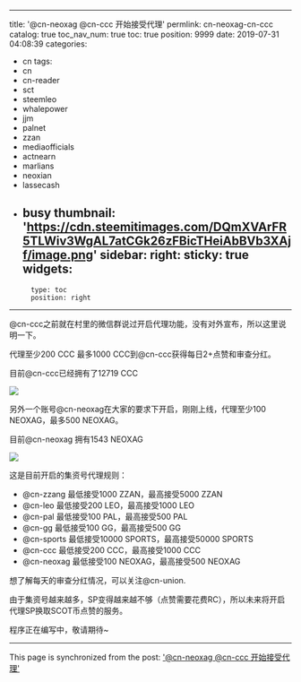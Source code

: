 
---
title: '@cn-neoxag @cn-ccc 开始接受代理'
permlink: cn-neoxag-cn-ccc
catalog: true
toc_nav_num: true
toc: true
position: 9999
date: 2019-07-31 04:08:39
categories:
- cn
tags:
- cn
- cn-reader
- sct
- steemleo
- whalepower
- jjm
- palnet
- zzan
- mediaofficials
- actnearn
- marlians
- neoxian
- lassecash
- busy
thumbnail: 'https://cdn.steemitimages.com/DQmXVArFR5TLWiv3WgAL7atCGk26zFBicTHeiAbBVb3XAjf/image.png'
sidebar:
    right:
        sticky: true
widgets:
    -
        type: toc
        position: right
---


@cn-ccc之前就在村里的微信群说过开启代理功能，没有对外宣布，所以这里说明一下。

代理至少200 CCC 最多1000 CCC到@cn-ccc获得每日2+点赞和审查分红。

目前@cn-ccc已经拥有了12719 CCC

![](https://cdn.steemitimages.com/DQmXVArFR5TLWiv3WgAL7atCGk26zFBicTHeiAbBVb3XAjf/image.png)

另外一个账号@cn-neoxag在大家的要求下开启，刚刚上线，代理至少100 NEOXAG，最多500 NEOXAG。

目前@cn-neoxag 拥有1543 NEOXAG

![](https://cdn.steemitimages.com/DQmaicXAAtbzSsAjp5x2nLKzcHcgTeBih4JcV2nEjLcHuQW/image.png)

这是目前开启的集资号代理规则：
* @cn-zzang 最低接受1000 ZZAN，最高接受5000 ZZAN
* @cn-leo 最低接受200 LEO，最高接受1000 LEO
* @cn-pal 最低接受100 PAL，最高接受500 PAL
* @cn-gg 最低接受100 GG，最高接受500 GG
* @cn-sports 最低接受10000 SPORTS，最高接受50000 SPORTS
* @cn-ccc 最低接受200 CCC，最高接受1000 CCC
* @cn-neoxag 最低接受100 NEOXAG，最高接受500 NEOXAG

想了解每天的审查分红情况，可以关注@cn-union.

由于集资号越来越多，SP变得越来越不够（点赞需要花费RC），所以未来将开启代理SP换取SCOT币点赞的服务。


程序正在编写中，敬请期待~

- - -

This page is synchronized from the post: ['@cn-neoxag @cn-ccc 开始接受代理'](https://steemit.com/@ericet/cn-neoxag-cn-ccc)
